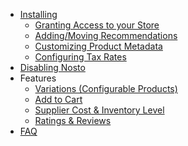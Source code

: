 * [Installing](Installing)
  * [Granting Access to your Store](Granting-Access-to-your-Store)
  * [Adding/Moving Recommendations](Adding-Removing-or-Moving-Recommendations)
  * [Customizing Product Metadata](Customising-Product-Metadata)
  * [Configuring Tax Rates](Configuring-Tax-Rates)
* [Disabling Nosto](Disabling-Nosto)
* Features
  * [Variations (Configurable Products)](Variations-(Configurable-Products))
  * [Add to Cart](Add-to-Cart)
  * [Supplier Cost & Inventory Level](Supplier-Cost-&-Inventory-Level)
  * [Ratings & Reviews](Ratings-&-Reviews)
* [FAQ](FAQ)